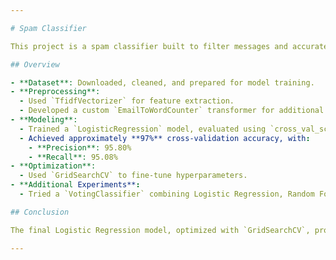 ```yaml
---

# Spam Classifier

This project is a spam classifier built to filter messages and accurately identify spam, including challenging email types with encoded content or heavy use of URLs.

## Overview

- **Dataset**: Downloaded, cleaned, and prepared for model training.
- **Preprocessing**:
  - Used `TfidfVectorizer` for feature extraction.
  - Developed a custom `EmailToWordCounter` transformer for additional text processing.
- **Modeling**:
  - Trained a `LogisticRegression` model, evaluated using `cross_val_score`.
  - Achieved approximately **97%** cross-validation accuracy, with:
    - **Precision**: 95.80%
    - **Recall**: 95.08%
- **Optimization**:
  - Used `GridSearchCV` to fine-tune hyperparameters.
- **Additional Experiments**:
  - Tried a `VotingClassifier` combining Logistic Regression, Random Forest, and Gradient Boosting, but it did not outperform the single Logistic Regression model.

## Conclusion

The final Logistic Regression model, optimized with `GridSearchCV`, provided strong performance and generalization ability for spam detection tasks.

---
```

